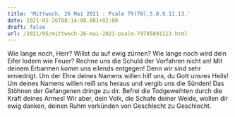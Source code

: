 ```yaml
---
title: 'Mittwoch, 26 Mai 2021 : Psalm 79(78),5.8.9.11.13.'
date: 2021-05-26T08:14:00.001+02:00
draft: false
url: /2021/05/mittwoch-26-mai-2021-psalm-79785891113.html
---
```


Wie lange noch, Herr? Willst du auf ewig zürnen? Wie lange noch wird dein Eifer lodern wie Feuer? Rechne uns die Schuld der Vorfahren nicht an! Mit deinem Erbarmen komm uns eilends entgegen! Denn wir sind sehr erniedrigt. Um der Ehre deines Namens willen hilf uns, du Gott unsres Heils! Um deines Namens willen reiß uns heraus und vergib uns die Sünden! Das Stöhnen der Gefangenen dringe zu dir. Befrei die Todgeweihten durch die Kraft deines Armes! Wir aber, dein Volk, die Schafe deiner Weide, wollen dir ewig danken, deinen Ruhm verkünden von Geschlecht zu Geschlecht.